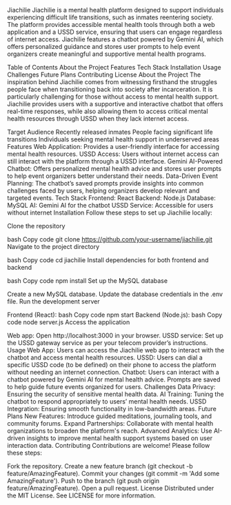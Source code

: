 Jiachilie
Jiachilie is a mental health platform designed to support individuals experiencing difficult life transitions, such as inmates reentering society. The platform provides accessible mental health tools through both a web application and a USSD service, ensuring that users can engage regardless of internet access. Jiachilie features a chatbot powered by Gemini AI, which offers personalized guidance and stores user prompts to help event organizers create meaningful and supportive mental health programs.

Table of Contents
About the Project
Features
Tech Stack
Installation
Usage
Challenges
Future Plans
Contributing
License
About the Project
The inspiration behind Jiachilie comes from witnessing firsthand the struggles people face when transitioning back into society after incarceration. It is particularly challenging for those without access to mental health support. Jiachilie provides users with a supportive and interactive chatbot that offers real-time responses, while also allowing them to access critical mental health resources through USSD when they lack internet access.

Target Audience
Recently released inmates
People facing significant life transitions
Individuals seeking mental health support in underserved areas
Features
Web Application: Provides a user-friendly interface for accessing mental health resources.
USSD Access: Users without internet access can still interact with the platform through a USSD interface.
Gemini AI-Powered Chatbot: Offers personalized mental health advice and stores user prompts to help event organizers better understand their needs.
Data-Driven Event Planning: The chatbot’s saved prompts provide insights into common challenges faced by users, helping organizers develop relevant and targeted events.
Tech Stack
Frontend: React
Backend: Node.js
Database: MySQL
AI: Gemini AI for the chatbot
USSD Service: Accessible for users without internet
Installation
Follow these steps to set up Jiachilie locally:

Clone the repository

bash
Copy code
git clone https://github.com/your-username/jiachilie.git
Navigate to the project directory

bash
Copy code
cd jiachilie
Install dependencies for both frontend and backend

bash
Copy code
npm install
Set up the MySQL database

Create a new MySQL database.
Update the database credentials in the .env file.
Run the development server

Frontend (React):
bash
Copy code
npm start
Backend (Node.js):
bash
Copy code
node server.js
Access the application

Web app: Open http://localhost:3000 in your browser.
USSD service: Set up the USSD gateway service as per your telecom provider’s instructions.
Usage
Web App: Users can access the Jiachilie web app to interact with the chatbot and access mental health resources.
USSD: Users can dial a specific USSD code (to be defined) on their phone to access the platform without needing an internet connection.
Chatbot: Users can interact with a chatbot powered by Gemini AI for mental health advice. Prompts are saved to help guide future events organized for users.
Challenges
Data Privacy: Ensuring the security of sensitive mental health data.
AI Training: Tuning the chatbot to respond appropriately to users’ mental health needs.
USSD Integration: Ensuring smooth functionality in low-bandwidth areas.
Future Plans
New Features: Introduce guided meditations, journaling tools, and community forums.
Expand Partnerships: Collaborate with mental health organizations to broaden the platform's reach.
Advanced Analytics: Use AI-driven insights to improve mental health support systems based on user interaction data.
Contributing
Contributions are welcome! Please follow these steps:

Fork the repository.
Create a new feature branch (git checkout -b feature/AmazingFeature).
Commit your changes (git commit -m 'Add some AmazingFeature').
Push to the branch (git push origin feature/AmazingFeature).
Open a pull request.
License
Distributed under the MIT License. See LICENSE for more information.
